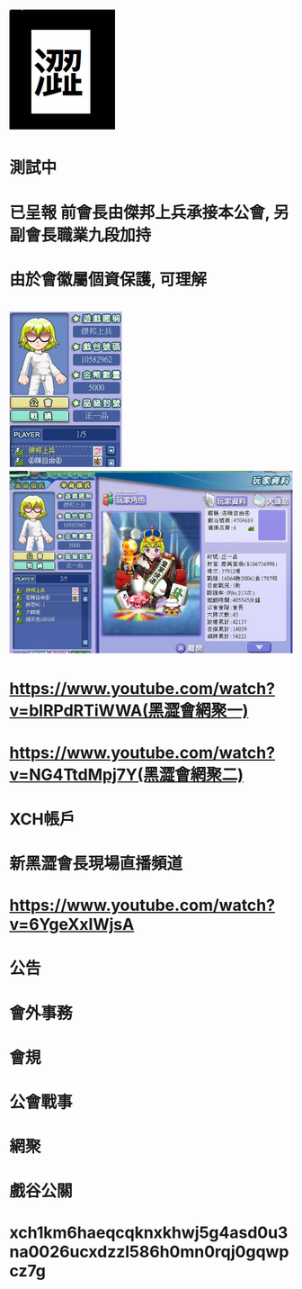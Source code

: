 # <img src="flag.jpg">
# 測試中 
# 已呈報 前會長由傑邦上兵承接本公會, 另副會長職業九段加持 
# 由於會徽屬個資保護, 可理解
# <img src="war.jpg"><img src="enemy1.jpg">
# https://www.youtube.com/watch?v=blRPdRTiWWA(黑澀會網聚一)
# https://www.youtube.com/watch?v=NG4TtdMpj7Y(黑澀會網聚二)
# XCH帳戶
# 新黑澀會長現場直播頻道
# https://www.youtube.com/watch?v=6YgeXxIWjsA
# 公告
# 會外事務
# 會規
# 公會戰事
# 網聚
# 戲谷公關
# xch1km6haeqcqknxkhwj5g4asd0u3na0026ucxdzzl586h0mn0rqj0gqwpcz7g
